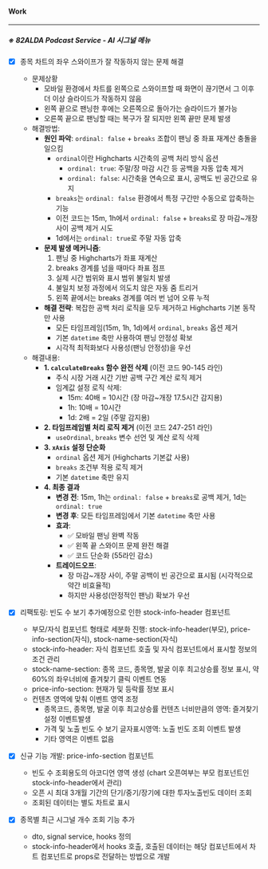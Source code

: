
#### Work
---
##### ※ 82ALDA Podcast Service - AI 시그널 메뉴
- [x] 종목 차트의 좌우 스와이프가 잘 작동하지 않는 문제 해결
    - 문제상황
        - 모바일 환경에서 차트를 왼쪽으로 스와이프할 때 화면이 끊기면서 그 이후 더 이상 슬라이드가 작동하지 않음
        - 왼쪽 끝으로 팬닝한 후에는 오른쪽으로 돌아가는 슬라이드가 불가능
        - 오른쪽 끝으로 팬닝할 때는 복구가 잘 되지만 왼쪽 끝만 문제 발생
    - 해결방법:
        - **원인 파악**: `ordinal: false` + `breaks` 조합이 팬닝 중 좌표 재계산 충돌을 일으킴
            - `ordinal`이란 Highcharts 시간축의 공백 처리 방식 옵션
                - `ordinal: true`: 주말/장 마감 시간 등 공백을 자동 압축 제거
                - `ordinal: false`: 시간축을 연속으로 표시, 공백도 빈 공간으로 유지
            - `breaks`는 `ordinal: false` 환경에서 특정 구간만 수동으로 압축하는 기능
            - 이전 코드는 15m, 1h에서 `ordinal: false` + `breaks`로 장 마감~개장 사이 공백 제거 시도
            - 1d에서는 `ordinal: true`로 주말 자동 압축
        - **문제 발생 메커니즘**:
            1. 팬닝 중 Highcharts가 좌표 재계산
            2. breaks 경계를 넘을 때마다 좌표 점프
            3. 실제 시간 범위와 표시 범위 불일치 발생
            4. 불일치 보정 과정에서 의도치 않은 자동 줌 트리거
            5. 왼쪽 끝에서는 breaks 경계를 여러 번 넘어 오류 누적
        - **해결 전략**: 복잡한 공백 처리 로직을 모두 제거하고 Highcharts 기본 동작만 사용
            - 모든 타임프레임(15m, 1h, 1d)에서 `ordinal`, `breaks` 옵션 제거
            - 기본 `datetime` 축만 사용하여 팬닝 안정성 확보
            - 시각적 최적화보다 사용성(팬닝 안정성)을 우선
    - 해결내용:
        - **1. `calculateBreaks` 함수 완전 삭제** (이전 코드 90-145 라인)
            - 주식 시장 거래 시간 기반 공백 구간 계산 로직 제거
            - 임계값 설정 로직 삭제:
                - 15m: 40배 = 10시간 (장 마감~개장 17.5시간 감지용)
                - 1h: 10배 = 10시간
                - 1d: 2배 = 2일 (주말 감지용)
        - **2. 타임프레임별 처리 로직 제거** (이전 코드 247-251 라인)
            - `useOrdinal`, `breaks` 변수 선언 및 계산 로직 삭제
        - **3. `xAxis` 설정 단순화**
            - `ordinal` 옵션 제거 (Highcharts 기본값 사용)
            - `breaks` 조건부 적용 로직 제거
            - 기본 `datetime` 축만 유지
        - **4. 최종 결과**
            - **변경 전**: 15m, 1h는 `ordinal: false` + `breaks`로 공백 제거, 1d는 `ordinal: true`
            - **변경 후**: 모든 타임프레임에서 기본 `datetime` 축만 사용
            - **효과**:
                - ✅ 모바일 팬닝 완벽 작동
                - ✅ 왼쪽 끝 스와이프 문제 완전 해결
                - ✅ 코드 단순화 (55라인 감소)
            - **트레이드오프**:
                - 장 마감~개장 사이, 주말 공백이 빈 공간으로 표시됨 (시각적으로 약간 비효율적)
                - 하지만 사용성(안정적인 팬닝) 확보가 우선

- [x] 리팩토링: 빈도 수 보기 추가예정으로 인한 stock-info-header 컴포넌트
	- 부모/자식 컴포넌트 형태로 세분화 진행: stock-info-header(부모), price-info-section(자식), stock-name-section(자식)
	- stock-info-header: 자식 컴포넌트 호출 및 자식 컴포넌트에서 표시할 정보의 조건 관리
	- stock-name-section: 종목 코드, 종목명, 발굴 이후 최고상승률 정보 표시, 약 60%의 좌우너비에 즐겨찾기 클릭 이벤트 연동
	- price-info-section: 현재가 및 등락률 정보 표시
	-  컨텐츠 영역에 맞춰 이벤트 영역 조정
		- 종목코드, 종목명, 발굴 이후 최고상승률 컨텐츠 너비만큼의 영역: 즐겨찾기 설정 이벤트발생
		- 가격 및 노출 빈도 수 보기 글자표시영역: 노출 빈도 조회 이벤트 발생
		- 기타 영역은 이벤트 없음


- [x] 신규 기능 개발: price-info-section 컴포넌트 
	- 빈도 수 조회용도의 아코디언 영역 생성 (chart 오픈여부는 부모 컴포넌트인 stock-info-header에서 관리)
	- 오픈 시 최대 3개월 기간의 단기/중기/장기에 대한 투자노출빈도 데이터 조회
	- 조회된 데이터는 별도 차트로 표시

- [x] 종목별 최근 시그널 개수 조회 기능 추가
	- dto, signal service, hooks 정의
	- stock-info-header에서 hooks 호출, 호출된 데이터는 해당 컴포넌트에서 차트 컴포넌트로 props로 전달하는 방법으로 개발